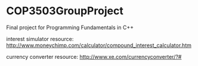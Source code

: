 COP3503GroupProject
===================

Final project for Programming Fundamentals in C++

interest simulator resource: http://www.moneychimp.com/calculator/compound_interest_calculator.htm

currency converter resource: http://www.xe.com/currencyconverter/?#

